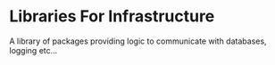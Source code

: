 # Libraries For Infrastructure

A library of packages providing logic to communicate with databases, logging etc...

